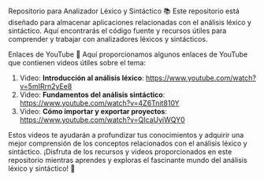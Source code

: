 Repositorio para Analizador Léxico y Sintáctico 📚
Este repositorio está diseñado para almacenar aplicaciones relacionadas con el análisis léxico y sintáctico. Aquí encontrarás el código fuente y recursos útiles para comprender y trabajar con analizadores léxicos y sintácticos.

Enlaces de YouTube 🎥
Aquí proporcionamos algunos enlaces de YouTube que contienen videos útiles sobre el tema:

1. Video: **Introducción al análisis léxico**: https://www.youtube.com/watch?v=5mIRrn2yEe8
2. Video: **Fundamentos del análisis sintáctico**: https://www.youtube.com/watch?v=4Z6Tnit810Y
3. Video: **Cómo importar y exportar proyectos**: https://www.youtube.com/watch?v=QIcaUyiWQY0

Estos videos te ayudarán a profundizar tus conocimientos y adquirir una mejor comprensión de los conceptos relacionados con el análisis léxico y sintáctico.
¡Disfruta de los recursos y videos proporcionados en este repositorio mientras aprendes y exploras el fascinante mundo del análisis léxico y sintáctico! 🌟
